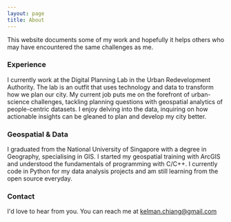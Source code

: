 ```yaml
---
layout: page
title: About
---
```


This website documents some of my work and hopefully it helps others who may have encountered the same challenges as me.

### Experience
 I currently work at the Digital Planning Lab in the Urban Redevelopment Authority. The lab is an outfit that uses technology and data to transform how we plan our city. My current job puts me on the forefront of urban-science challenges, tackling planning questions with geospatial analytics of people-centric datasets. I enjoy delving into the data, inquiring on how actionable insights can be gleaned to plan and develop my city better.

### Geospatial & Data
I graduated from the National University of Singapore with a degree in Geography, specialising in GIS. I started my geospatial training with ArcGIS and understood the fundamentals of programming with C/C++. I currently code in Python for my data analysis projects and am still learning from the open source everyday.

### Contact
I'd love to hear from you. You can reach me at [kelman.chiang@gmail.com](mailto:kelman.chiang@gmail.com)




